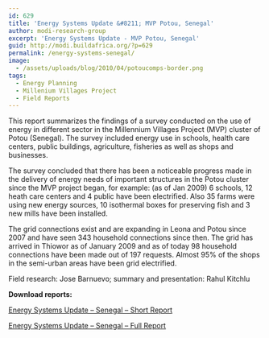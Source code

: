 ```yaml
---
id: 629
title: 'Energy Systems Update &#8211; MVP Potou, Senegal'
author: modi-research-group
excerpt: 'Energy Systems Update - MVP Potou, Senegal'
guid: http://modi.buildafrica.org/?p=629
permalink: /energy-systems-senegal/
image:
  - /assets/uploads/blog/2010/04/potoucomps-border.png
tags:
  - Energy Planning
  - Millenium Villages Project
  - Field Reports
---
```

This report summarizes the findings of a survey conducted on the use of energy in different sector in the Millennium Villages Project (MVP) cluster of Potou (Senegal). The survey included energy use in schools, health care centers, public buildings, agriculture, fisheries as well as shops and businesses. 

The survey concluded that there has been a noticeable progress made in the delivery of energy needs of important structures in the Potou cluster since the MVP project began, for example: (as of Jan 2009) 6 schools, 12 heath care centers and 4 public have been electrified. Also 35 farms were using new energy sources, 10 isothermal boxes for preserving fish and 3 new mills have been installed. 

The grid connections exist and are expanding in Leona and Potou since 2007 and have seen 343 household connections since then. The grid has arrived in Thiowor as of January 2009 and as of today 98 household connections have been made out of 197 requests. Almost 95% of the shops in the semi-urban areas have been grid electrified. 

Field research: Jose Barnuevo; summary and presentation: Rahul Kitchlu 

**Download reports:** 

[Energy Systems Update &#8211; Senegal &#8211; Short Report][1] 

[Energy Systems Update &#8211; Senegal &#8211; Full Report][2]

 [1]: /assets/uploads/blog/2013/06/Rural-Energy-Systems-Update_MVP-Senegal_Short.pdf
 [2]: /assets/uploads/blog/2013/06/Jose-PotouFinalreport-JPedits.pdf
